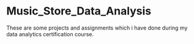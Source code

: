 # Music_Store_Data_Analysis
These are some projects and assignments which i have done during my data analytics certification course.
